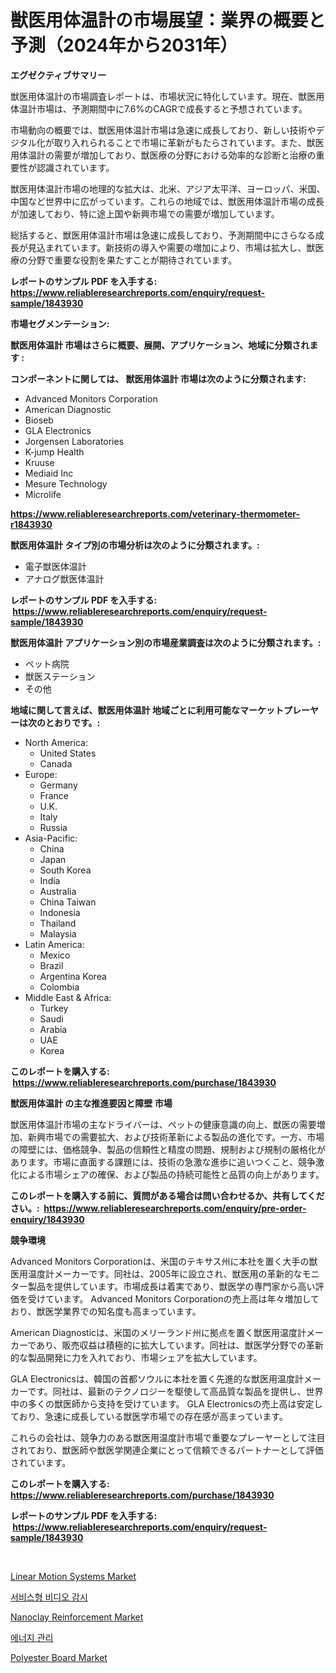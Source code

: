<p><h1>獣医用体温計の市場展望：業界の概要と予測（2024年から2031年）</h1></p><p><strong>エグゼクティブサマリー</strong></p>
<p><p>獣医用体温計の市場調査レポートは、市場状況に特化しています。現在、獣医用体温計市場は、予測期間中に7.6%のCAGRで成長すると予想されています。</p><p>市場動向の概要では、獣医用体温計市場は急速に成長しており、新しい技術やデジタル化が取り入れられることで市場に革新がもたらされています。また、獣医用体温計の需要が増加しており、獣医療の分野における効率的な診断と治療の重要性が認識されています。</p><p>獣医用体温計市場の地理的な拡大は、北米、アジア太平洋、ヨーロッパ、米国、中国など世界中に広がっています。これらの地域では、獣医用体温計市場の成長が加速しており、特に途上国や新興市場での需要が増加しています。</p><p>総括すると、獣医用体温計市場は急速に成長しており、予測期間中にさらなる成長が見込まれています。新技術の導入や需要の増加により、市場は拡大し、獣医療の分野で重要な役割を果たすことが期待されています。</p></p>
<p><strong>レポートのサンプル PDF を入手する: <a href="https://www.reliableresearchreports.com/enquiry/request-sample/1843930">https://www.reliableresearchreports.com/enquiry/request-sample/1843930</a></strong></p>
<p><strong>市場セグメンテーション:</strong></p>
<p><strong> 獣医用体温計 市場はさらに概要、展開、アプリケーション、地域に分類されます :</strong></p>
<p><strong>コンポーネントに関しては、 獣医用体温計 市場は次のように分類されます: &nbsp;</strong></p>
<p><ul><li>Advanced Monitors Corporation</li><li>American Diagnostic</li><li>Bioseb</li><li>GLA Electronics</li><li>Jorgensen Laboratories</li><li>K-jump Health</li><li>Kruuse</li><li>Mediaid Inc</li><li>Mesure Technology</li><li>Microlife</li></ul></p>
<p><strong><a href="https://www.reliableresearchreports.com/veterinary-thermometer-r1843930">https://www.reliableresearchreports.com/veterinary-thermometer-r1843930</a></strong></p>
<p><strong> 獣医用体温計 タイプ別の市場分析は次のように分類されます。:</strong></p>
<p><ul><li>電子獣医体温計</li><li>アナログ獣医体温計</li></ul></p>
<p><strong>レポートのサンプル PDF を入手する: &nbsp;<a href="https://www.reliableresearchreports.com/enquiry/request-sample/1843930">https://www.reliableresearchreports.com/enquiry/request-sample/1843930</a></strong></p>
<p><strong> 獣医用体温計 アプリケーション別の市場産業調査は次のように分類されます。:</strong></p>
<p><ul><li>ペット病院</li><li>獣医ステーション</li><li>その他</li></ul></p>
<p><strong>地域に関して言えば、獣医用体温計 地域ごとに利用可能なマーケットプレーヤーは次のとおりです。:</strong></p>
<p><ul>
    <li>
        North America:
        <ul>
            <li>United States</li>
            <li>Canada</li>
        </ul>
    </li>
    <li>
        Europe:
        <ul>
            <li>Germany</li>
            <li>France</li>
            <li>U.K.</li>
            <li>Italy</li>
            <li>Russia</li>
        </ul>
    </li>
    <li>
        Asia-Pacific:
        <ul>
            <li>China</li>
            <li>Japan</li>
            <li>South Korea</li>
            <li>India</li>
            <li>Australia</li>
            <li>China Taiwan</li>
            <li>Indonesia</li>
            <li>Thailand</li>
            <li>Malaysia</li>
        </ul>
    </li>
    <li>
        Latin America:
        <ul>
            <li>Mexico</li>
            <li>Brazil</li>
            <li>Argentina Korea</li>
            <li>Colombia</li>
        </ul>
    </li>
    <li>
        Middle East & Africa:
        <ul>
            <li>Turkey</li>
            <li>Saudi</li>
            <li>Arabia</li>
            <li>UAE</li>
            <li>Korea</li>
        </ul>
    </li>
    </ul></p>
<p><strong>このレポートを購入する: &nbsp;<a href="https://www.reliableresearchreports.com/purchase/1843930">https://www.reliableresearchreports.com/purchase/1843930</a></strong></p>
<p><strong>獣医用体温計 の主な推進要因と障壁 市場</strong></p>
<p><p>獣医用体温計市場の主なドライバーは、ペットの健康意識の向上、獣医の需要増加、新興市場での需要拡大、および技術革新による製品の進化です。一方、市場の障壁には、価格競争、製品の信頼性と精度の問題、規制および規制の厳格化があります。市場に直面する課題には、技術の急激な進歩に追いつくこと、競争激化による市場シェアの確保、および製品の持続可能性と品質の向上があります。</p></p>
<p><strong>このレポートを購入する前に、質問がある場合は問い合わせるか、共有してください。:&nbsp; <a href="https://www.reliableresearchreports.com/enquiry/pre-order-enquiry/1843930">https://www.reliableresearchreports.com/enquiry/pre-order-enquiry/1843930</a></strong></p>
<p><strong>競争環境</strong></p>
<p><p>Advanced Monitors Corporationは、米国のテキサス州に本社を置く大手の獣医用温度計メーカーです。同社は、2005年に設立され、獣医用の革新的なモニター製品を提供しています。市場成長は着実であり、獣医学の専門家から高い評価を受けています。 Advanced Monitors Corporationの売上高は年々増加しており、獣医学業界での知名度も高まっています。</p><p>American Diagnosticは、米国のメリーランド州に拠点を置く獣医用温度計メーカーであり、販売収益は積極的に拡大しています。同社は、獣医学分野での革新的な製品開発に力を入れており、市場シェアを拡大しています。</p><p>GLA Electronicsは、韓国の首都ソウルに本社を置く先進的な獣医用温度計メーカーです。同社は、最新のテクノロジーを駆使して高品質な製品を提供し、世界中の多くの獣医師から支持を受けています。 GLA Electronicsの売上高は安定しており、急速に成長している獣医学市場での存在感が高まっています。</p><p>これらの会社は、競争力のある獣医用温度計市場で重要なプレーヤーとして注目されており、獣医師や獣医学関連企業にとって信頼できるパートナーとして評価されています。</p></p>
<p><strong>このレポートを購入する: &nbsp; <a href="https://www.reliableresearchreports.com/purchase/1843930">https://www.reliableresearchreports.com/purchase/1843930</a></strong></p>
<p><strong>レポートのサンプル PDF を入手する: &nbsp;<a href="https://www.reliableresearchreports.com/enquiry/request-sample/1843930">https://www.reliableresearchreports.com/enquiry/request-sample/1843930</a></strong><strong></strong></p>
<p>&nbsp;</p>
<p><p><a href="https://github.com/lylyparadise/Market-Research-Report-List-2/blob/main/linear-motion-systems-market.md">Linear Motion Systems Market</a></p><p><a href="https://github.com/vsap75a286l/Market-Research-Report-List-1/blob/main/858215620752.md">서비스형 비디오 감시</a></p><p><a href="https://issuu.com/reportprime-2/docs/nanoclay-reinforcement-market-size-2030.pptx">Nanoclay Reinforcement Market</a></p><p><a href="https://medium.com/@aidenreinger/%EC%97%90%EB%84%88%EC%A7%80-%EA%B4%80%EB%A6%AC-%EC%8B%9C%EC%9E%A5-%EA%B2%BD%EC%9F%81-%EB%B6%84%EC%84%9D-%EC%8B%9C%EC%9E%A5-%EB%8F%99%ED%96%A5-%EB%B0%8F-2031%EB%85%84%EA%B9%8C%EC%A7%80%EC%9D%98-%EC%98%88%EC%B8%A1-d839369a1541">에너지 관리</a></p><p><a href="https://scarlet-rocket-c63.notion.site/Polyester-Board-Market-Growth-Market-Trends-COVID-19-Impact-and-Forecasts-for-period-from-2024--f1145435af6342a8918cdcf657cbae31">Polyester Board Market</a></p></p>